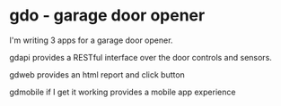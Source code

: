 # gdo - garage door opener

I'm writing 3 apps for a garage door opener. 

gdapi provides a RESTful interface over the door controls
and sensors.

gdweb provides an html report and click button

gdmobile if I get it working provides a mobile app experience